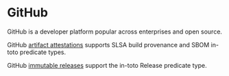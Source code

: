 # GitHub

GitHub is a developer platform popular across enterprises and open source.

GitHub [artifact attestations](https://docs.github.com/actions/security-for-github-actions/using-artifact-attestations/using-artifact-attestations-to-establish-provenance-for-builds) supports SLSA build provenance and SBOM in-toto predicate types.

GitHub [immutable releases](https://github.blog/changelog/2025-08-26-releases-now-support-immutability-in-public-preview/) support the in-toto Release predicate type.